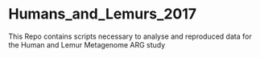 # Humans_and_Lemurs_2017
This Repo contains scripts necessary to analyse and reproduced data for the Human and Lemur Metagenome ARG study
